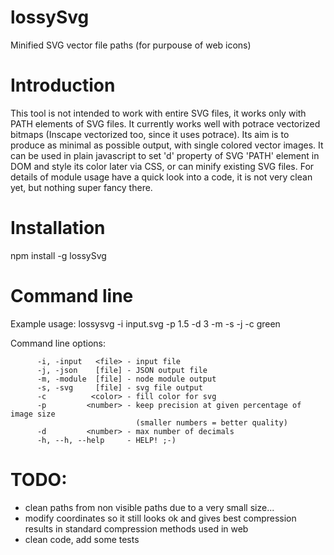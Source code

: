 # lossySvg
Minified SVG vector file paths (for purpouse of web icons)

# Introduction

This tool is not intended to work with entire SVG files, it works only with PATH elements of SVG files. It currently works well with potrace vectorized bitmaps (Inscape vectorized too, since it uses potrace). Its aim is to produce as minimal as possible output, with single colored vector images. It can be used in plain javascript to set 'd' property of SVG 'PATH' element in DOM and style its color later via CSS, or can minify existing SVG files.
For details of module usage have a quick look into a code, it is not very clean yet, but nothing super fancy there.

# Installation

npm install -g lossySvg

# Command line

Example usage: lossysvg -i input.svg -p 1.5 -d 3 -m -s -j -c green

Command line options:
```
      -i, -input   <file> - input file
      -j, -json    [file] - JSON output file
      -m, -module  [file] - node module output
      -s, -svg     [file] - svg file output
      -c          <color> - fill color for svg
      -p         <number> - keep precision at given percentage of image size
                            (smaller numbers = better quality)
      -d         <number> - max number of decimals
      -h, --h, --help     - HELP! ;-)
```

# TODO:

 - clean paths from non visible paths due to a very small size...
 - modify coordinates so it still looks ok and gives best compression results in standard compression methods used in web
 - clean code, add some tests